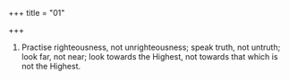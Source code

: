 +++
title = "01"

+++
1. Practise righteousness, not unrighteousness; speak truth, not untruth; look far, not near; look towards the Highest, not towards that which is not the Highest.
